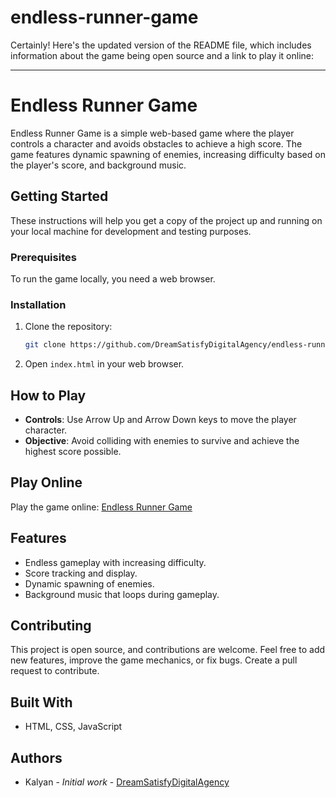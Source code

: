 # endless-runner-game

Certainly! Here's the updated version of the README file, which includes information about the game being open source and a link to play it online:

---

# Endless Runner Game

Endless Runner Game is a simple web-based game where the player controls a character and avoids obstacles to achieve a high score. The game features dynamic spawning of enemies, increasing difficulty based on the player's score, and background music.

## Getting Started

These instructions will help you get a copy of the project up and running on your local machine for development and testing purposes.

### Prerequisites

To run the game locally, you need a web browser.

### Installation

1. Clone the repository:
   ```sh
   git clone https://github.com/DreamSatisfyDigitalAgency/endless-runner-game.git
   ```
2. Open `index.html` in your web browser.

## How to Play

- **Controls**: Use Arrow Up and Arrow Down keys to move the player character.
- **Objective**: Avoid colliding with enemies to survive and achieve the highest score possible.

## Play Online

Play the game online: [Endless Runner Game](https://dreamsatisfydigitalagency.github.io/endless-runner-game/)

## Features

- Endless gameplay with increasing difficulty.
- Score tracking and display.
- Dynamic spawning of enemies.
- Background music that loops during gameplay.

## Contributing

This project is open source, and contributions are welcome. Feel free to add new features, improve the game mechanics, or fix bugs. Create a pull request to contribute.

## Built With

- HTML, CSS, JavaScript

## Authors

- Kalyan - *Initial work* - [DreamSatisfyDigitalAgency](https://github.com/DreamSatisfyDigitalAgency)

